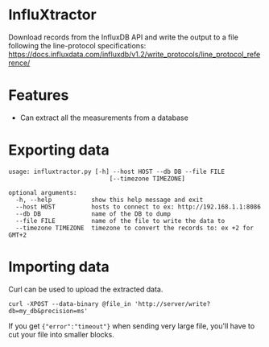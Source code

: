 # InfluXtractor

Download records from the InfluxDB API and write the output to a file
following the line-protocol specifications: https://docs.influxdata.com/influxdb/v1.2/write_protocols/line_protocol_reference/

# Features

* Can extract all the measurements from a database

# Exporting data

```
usage: influxtractor.py [-h] --host HOST --db DB --file FILE
                            [--timezone TIMEZONE]

optional arguments:
  -h, --help           show this help message and exit
  --host HOST          hosts to connect to ex: http://192.168.1.1:8086
  --db DB              name of the DB to dump
  --file FILE          name of the file to write the data to
  --timezone TIMEZONE  timezone to convert the records to: ex +2 for GMT+2
```

# Importing data

Curl can be used to upload the extracted data.

```curl -XPOST --data-binary @file_in 'http://server/write?db=my_db&precision=ms'```

If you get ```{"error":"timeout"}``` when sending very large file, you'll
have to cut your file into smaller blocks.
